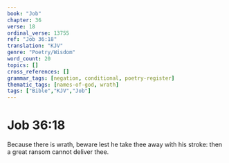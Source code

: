 ```yaml
---
book: "Job"
chapter: 36
verse: 18
ordinal_verse: 13755
ref: "Job 36:18"
translation: "KJV"
genre: "Poetry/Wisdom"
word_count: 20
topics: []
cross_references: []
grammar_tags: [negation, conditional, poetry-register]
thematic_tags: [names-of-god, wrath]
tags: ["Bible","KJV","Job"]
---
```


# Job 36:18

Because there is wrath, beware lest he take thee away with his stroke: then a great ransom cannot deliver thee.
